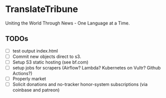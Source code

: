 # TranslateTribune
Uniting the World Through News - One Language at a Time.

## TODOs
- [ ] test output index.html
- [ ] Commit new objects direct to s3.
- [ ] Setup S3 static hosting (see bf.com)
- [ ] setup jobs for scrapers (Airflow? Lambda? Kubernetes on Vultr? Github Actions?)
- [ ] Properly market
- [ ] Solicit donations and no-tracker honor-system subscriptions (via coinbase and patreon)
